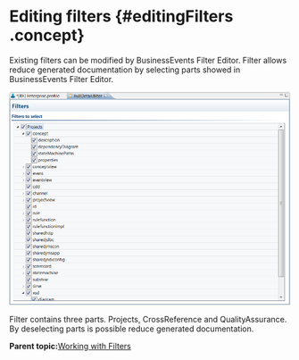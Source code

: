 # Editing filters {#editingFilters .concept}

Existing filters can be modified by BusinessEvents Filter Editor. Filter allows reduce generated documentation by selecting parts showed in BusinessEvents Filter Editor.

![BusinessEvents Filter Editor](img/FilterEditor.png "BusinessEvents Filter Editor")

Filter contains three parts. Projects, CrossReference and QualityAssurance. By deselecting parts is possible reduce generated documentation.

**Parent topic:**[Working with Filters](../../../../modules/bebe/setup/dialogs/workingWithFilters.md)

